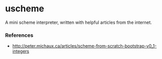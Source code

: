 # uscheme

A mini scheme interpreter, written with helpful articles from the internet.

### References

- http://peter.michaux.ca/articles/scheme-from-scratch-bootstrap-v0_1-integers
